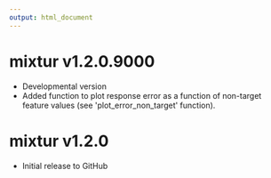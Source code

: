 ```yaml
---
output: html_document
---
```


mixtur v1.2.0.9000
===========
* Developmental version
* Added function to plot response error as a function of non-target
feature values (see 'plot_error_non_target' function).

mixtur v1.2.0
===========
* Initial release to GitHub

